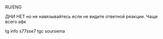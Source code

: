 RU/ENG                   

ДНИ НЕТ но не навязывайтесь если не видите ответной реакции. Чаще всего афк             

tg info s77sse7
tgc soursema                                              


































<!---
SemaSour/SemaSour is a ✨ special ✨ repository because its `README.md` (this file) appears on your GitHub profile.
You can click the Preview link to take a look at your changes.
--->
